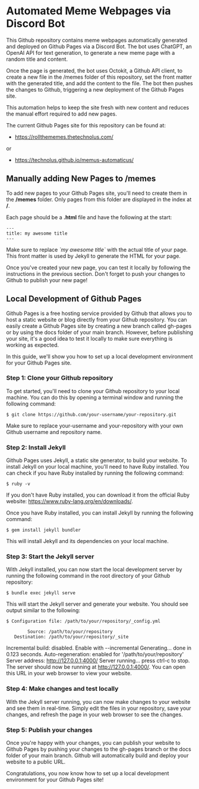 # Automated Meme Webpages via Discord Bot
This Github repository contains meme webpages automatically generated and deployed on Github Pages via a Discord Bot. The bot uses ChatGPT, an OpenAI API for text generation, to generate a new meme page with a random title and content.

Once the page is generated, the bot uses Octokit, a Github API client, to create a new file in the /memes folder of this repository, set the front matter with the generated title, and add the content to the file. The bot then pushes the changes to Github, triggering a new deployment of the Github Pages site.

This automation helps to keep the site fresh with new content and reduces the manual effort required to add new pages.

The current Github Pages site for this repository can be found at:

- https://rollthememes.thetechnolus.com/

or
- https://technolus.github.io/memus-automaticus/



## Manually adding New Pages to /memes
To add new pages to your Github Pages site, you'll need to create them in the **/memes** folder. Only pages from this folder are displayed in the index at **/**.

Each page should be a **.html** file and have the following at the start:

```
---
title: my awesome title
---
```
Make sure to replace *\`my awesome title\`* with the actual title of your page. This front matter is used by Jekyll to generate the HTML for your page.

Once you've created your new page, you can test it locally by following the instructions in the previous section. Don't forget to push your changes to Github to publish your new page!


## Local Development of Github Pages

Github Pages is a free hosting service provided by Github that allows you to host a static website or blog directly from your Github repository. You can easily create a Github Pages site by creating a new branch called gh-pages or by using the docs folder of your main branch. However, before publishing your site, it's a good idea to test it locally to make sure everything is working as expected.

In this guide, we'll show you how to set up a local development environment for your Github Pages site.

### Step 1: Clone your Github repository
To get started, you'll need to clone your Github repository to your local machine. You can do this by opening a terminal window and running the following command:

```
$ git clone https://github.com/your-username/your-repository.git
```
Make sure to replace your-username and your-repository with your own Github username and repository name.

### Step 2: Install Jekyll
Github Pages uses Jekyll, a static site generator, to build your website. To install Jekyll on your local machine, you'll need to have Ruby installed. You can check if you have Ruby installed by running the following command:

```
$ ruby -v
```
If you don't have Ruby installed, you can download it from the official Ruby website: https://www.ruby-lang.org/en/downloads/.

Once you have Ruby installed, you can install Jekyll by running the following command:

```
$ gem install jekyll bundler
```
This will install Jekyll and its dependencies on your local machine.

### Step 3: Start the Jekyll server
With Jekyll installed, you can now start the local development server by running the following command in the root directory of your Github repository:

```
$ bundle exec jekyll serve
```
This will start the Jekyll server and generate your website. You should see output similar to the following:

```
$ Configuration file: /path/to/your/repository/_config.yml
```
            Source: /path/to/your/repository
       Destination: /path/to/your/repository/_site
 Incremental build: disabled. Enable with --incremental
      Generating...
                    done in 0.123 seconds.
 Auto-regeneration: enabled for '/path/to/your/repository'
    Server address: http://127.0.0.1:4000/
  Server running... press ctrl-c to stop.
The server should now be running at http://127.0.0.1:4000/. You can open this URL in your web browser to view your website.

### Step 4: Make changes and test locally
With the Jekyll server running, you can now make changes to your website and see them in real-time. Simply edit the files in your repository, save your changes, and refresh the page in your web browser to see the changes.

### Step 5: Publish your changes
Once you're happy with your changes, you can publish your website to Github Pages by pushing your changes to the gh-pages branch or the docs folder of your main branch. Github will automatically build and deploy your website to a public URL.

Congratulations, you now know how to set up a local development environment for your Github Pages site!
